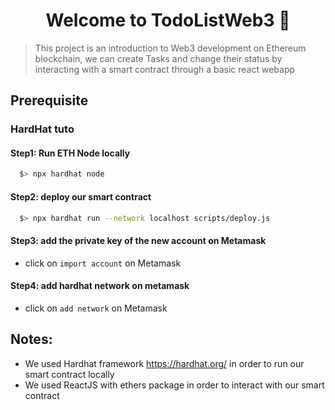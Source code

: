 <h1 align="center">Welcome to TodoListWeb3 👋</h1>

>  This project is an introduction to Web3 development on Ethereum blockchain, we can create Tasks and change their status by interacting with a smart contract through a basic react webapp
## Prerequisite
### HardHat tuto
#### Step1: Run ETH Node locally
  ```sh
    $> npx hardhat node
  ```
#### Step2: deploy our smart contract
  ```sh
    $> npx hardhat run --network localhost scripts/deploy.js
  ```
#### Step3: add the private key of the new account on Metamask
  * click on `import account` on Metamask
#### Step4: add hardhat network on metamask
  * click on `add network` on Metamask

## Notes:

* We used Hardhat framework https://hardhat.org/ in order to run our smart contract locally
* We used ReactJS with ethers package in order to interact with our smart contract
